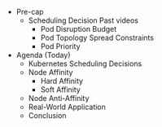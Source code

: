 
- Pre-cap
	- Scheduling Decision Past videos
		- Pod Disruption Budget
		- Pod Topology Spread Constraints
		- Pod Priority
- Agenda (Today)
	- Kubernetes Scheduling Decisions
	- Node Affinity
		- Hard Affinity
		- Soft Affinity
	- Node Anti-Affinity
	- Real-World Application
	- Conclusion